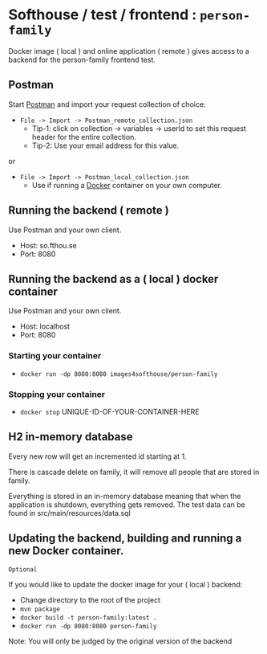# Softhouse / test / frontend : `person-family`
Docker image ( local ) and online application ( remote ) gives access to a backend for the person-family frontend test.


## Postman
Start [Postman](https://www.postman.com/downloads/) and import your request collection of choice:

* `File -> Import -> Postman_remote_collection.json`  
   * Tip-1: click on collection -> variables -> userId to set this request header for the entire collection.  
   * Tip-2: Use your email address for this value.  
  
or  
  
* `File -> Import -> Postman_local_collection.json`  
   * Use if running a [Docker](https://www.docker.com/get-started/) container on your own computer.   

## Running the backend ( remote )
Use Postman and your own client. 
* Host: so.fthou.se
* Port: 8080

## Running the backend as a ( local ) docker container
Use Postman and your own client. 
* Host: localhost
* Port: 8080

### Starting your container
* `docker run -dp 8080:8080 images4softhouse/person-family`

### Stopping your container
* `docker stop` UNIQUE-ID-OF-YOUR-CONTAINER-HERE   

## H2 in-memory database

Every new row will get an incremented id starting at 1.

There is cascade delete on family, it will remove all people that are stored in family.

Everything is stored in an in-memory database meaning that when the application is shutdown, everything gets removed.
The test data can be found in src/main/resources/data.sql   

## Updating the backend, building and running a new Docker container.
`Optional`

If you would like to update the docker image for your ( local )  backend:

* Change directory to the root of the project
* `mvn package`
* `docker build -t person-family:latest .`
* `docker run -dp 8080:8080 person-family`

Note: You will only be judged by the original version of the backend
